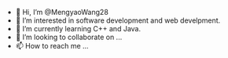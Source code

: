 - 👋 Hi, I’m @MengyaoWang28
- 👀 I’m interested in software development and web develpment.
- 🌱 I’m currently learning C++ and Java.
- 💞️ I’m looking to collaborate on ...
- 📫 How to reach me ...

<!---
MengyaoWang28/MengyaoWang28 is a ✨ special ✨ repository because its `README.md` (this file) appears on your GitHub profile.
You can click the Preview link to take a look at your changes.
--->
